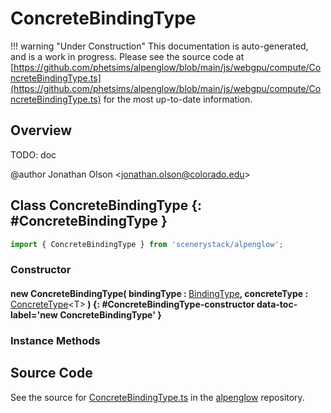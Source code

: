 # ConcreteBindingType

!!! warning "Under Construction"
    This documentation is auto-generated, and is a work in progress. Please see the source code at
    [https://github.com/phetsims/alpenglow/blob/main/js/webgpu/compute/ConcreteBindingType.ts](https://github.com/phetsims/alpenglow/blob/main/js/webgpu/compute/ConcreteBindingType.ts) for the most up-to-date information.

## Overview

TODO: doc

@author Jonathan Olson &lt;jonathan.olson@colorado.edu&gt;

## Class ConcreteBindingType {: #ConcreteBindingType }


```js
import { ConcreteBindingType } from 'scenerystack/alpenglow';
```
### Constructor

#### new ConcreteBindingType( bindingType : <span style="font-weight: 400;">[BindingType](../alpenglow/BindingType.md)</span>, concreteType : <span style="font-weight: 400;">[ConcreteType](../alpenglow/ConcreteType.md)&lt;T&gt;</span> ) {: #ConcreteBindingType-constructor data-toc-label='new ConcreteBindingType' }

### Instance Methods





## Source Code

See the source for [ConcreteBindingType.ts](https://github.com/phetsims/alpenglow/blob/main/js/webgpu/compute/ConcreteBindingType.ts) in the [alpenglow](https://github.com/phetsims/alpenglow) repository.
